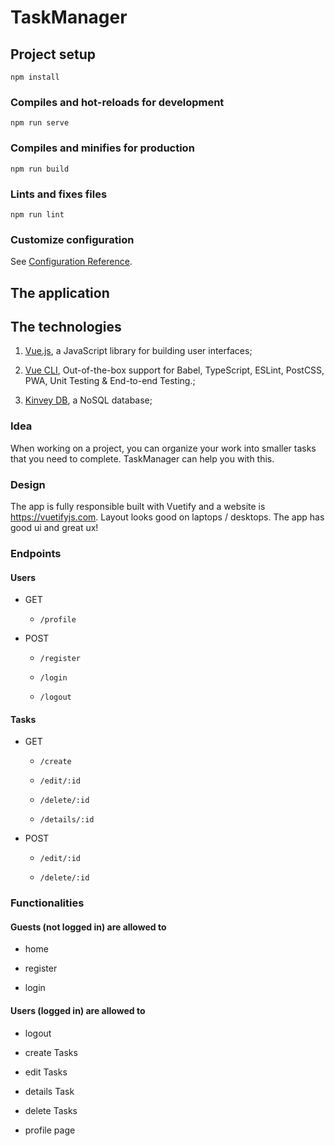 # TaskManager

## Project setup
```
npm install
```

### Compiles and hot-reloads for development
```
npm run serve
```

### Compiles and minifies for production
```
npm run build
```

### Lints and fixes files
```
npm run lint
```

### Customize configuration
See [Configuration Reference](https://cli.vuejs.org/config/).

## The application

## The technologies

1. [Vue.js](https://vuejs.org/), a JavaScript library for building user interfaces;

2. [Vue CLI](https://cli.vuejs.org/), Out-of-the-box support for Babel, TypeScript, ESLint, PostCSS, PWA, Unit Testing & End-to-end Testing.;

3. [Kinvey DB](https://www.progress.com/kinvey), a NoSQL database;

### Idea

When working on a project, you can organize your work into smaller tasks that you need to complete.
TaskManager can help you with this.

### Design

The app is fully responsible built with Vuetify and a website is https://vuetifyjs.com. Layout looks good on laptops / desktops. The app has good ui and great ux!

### Endpoints

#### Users

* GET

    * `/profile`

* POST

    * `/register`
    
    * `/login`

    * `/logout`

#### Tasks

* GET

    * `/create`

    * `/edit/:id`

    * `/delete/:id`
    
    * `/details/:id`

* POST

    * `/edit/:id`

    * `/delete/:id`


### Functionalities

#### Guests (not logged in) are allowed to 

* home

* register

* login

#### Users (logged in) are allowed to 

* logout

* create Tasks

* edit Tasks

* details Task

* delete Tasks

* profile page

